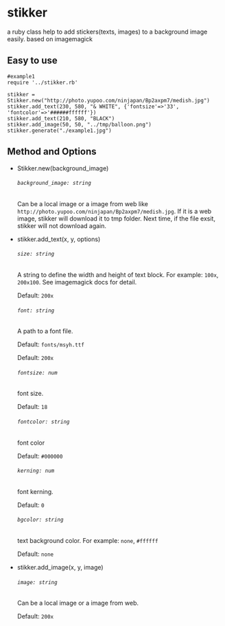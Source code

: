 stikker
=======

a ruby class help to add stickers(texts, images) to a background image easily. based on imagemagick

Easy to use
-----------

```
#example1
require '../stikker.rb'

stikker = Stikker.new("http://photo.yupoo.com/ninjapan/Bp2axpm7/medish.jpg")
stikker.add_text(230, 580, "& WHITE", {'fontsize'=>'33', 'fontcolor'=>'######ffffff'})
stikker.add_text(210, 580, "BLACK")
stikker.add_image(50, 50, "../tmp/balloon.png")
stikker.generate("./example1.jpg")
```

Method and Options
-------

*   Stikker.new(background_image)

    ###### `background_image: string`

    Can be a local image or a image from web like `http://photo.yupoo.com/ninjapan/Bp2axpm7/medish.jpg`. If it is a web image, stikker will download it to tmp folder. Next time, if the file exsit, stikker will not download again.



*   stikker.add_text(x, y, options)

    ###### `size: string`

    A string to define the width and height of text block. For example: `100x`, `200x100`. See imagemagick docs for detail.

    Default: `200x`


    ###### `font: string`

    A path to a font file.

    Default: `fonts/msyh.ttf`

    Default: `200x`


    ###### `fontsize: num`

    font size.

    Default: `18`


    ###### `fontcolor: string`

    font color

    Default: `#000000`


    ###### `kerning: num`

    font kerning.

    Default: `0`


    ###### `bgcolor: string`

    text background color. For example: `none`, `#ffffff`

    Default: `none`



*   stikker.add_image(x, y, image)

    ###### `image: string`

    Can be a local image or a image from web.

    Default: `200x`
